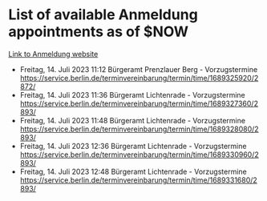 # List of available Anmeldung appointments as of $NOW
[Link to Anmeldung website](https://service.berlin.de/terminvereinbarung/termin/tag.php?termin=1&anliegen[]=120686&dienstleisterlist=122210,122217,327316,122219,327312,122227,327314,122231,327346,122243,327348,122254,122252,329742,122260,329745,122262,329748,122271,327278,122273,327274,122277,327276,330436,122280,327294,122282,327290,122284,327292,122291,327270,122285,327266,122286,327264,122296,327268,150230,329760,122297,327286,122294,327284,122312,329763,122314,329775,122304,327330,122311,327334,122309,327332,317869,122281,327352,122279,329772,122283,122276,327324,122274,327326,122267,329766,122246,327318,122251,327320,122257,327322,122208,327298,122226,327300&herkunft=http%3A%2F%2Fservice.berlin.de%2Fdienstleistung%2F120686%2F)
- Freitag, 14. Juli 2023 11:12 Bürgeramt Prenzlauer Berg - Vorzugstermine https://service.berlin.de/terminvereinbarung/termin/time/1689325920/2872/
- Freitag, 14. Juli 2023 11:36 Bürgeramt Lichtenrade - Vorzugstermine https://service.berlin.de/terminvereinbarung/termin/time/1689327360/2893/
- Freitag, 14. Juli 2023 11:48 Bürgeramt Lichtenrade - Vorzugstermine https://service.berlin.de/terminvereinbarung/termin/time/1689328080/2893/
- Freitag, 14. Juli 2023 12:36 Bürgeramt Lichtenrade - Vorzugstermine https://service.berlin.de/terminvereinbarung/termin/time/1689330960/2893/
- Freitag, 14. Juli 2023 12:48 Bürgeramt Lichtenrade - Vorzugstermine https://service.berlin.de/terminvereinbarung/termin/time/1689331680/2893/
